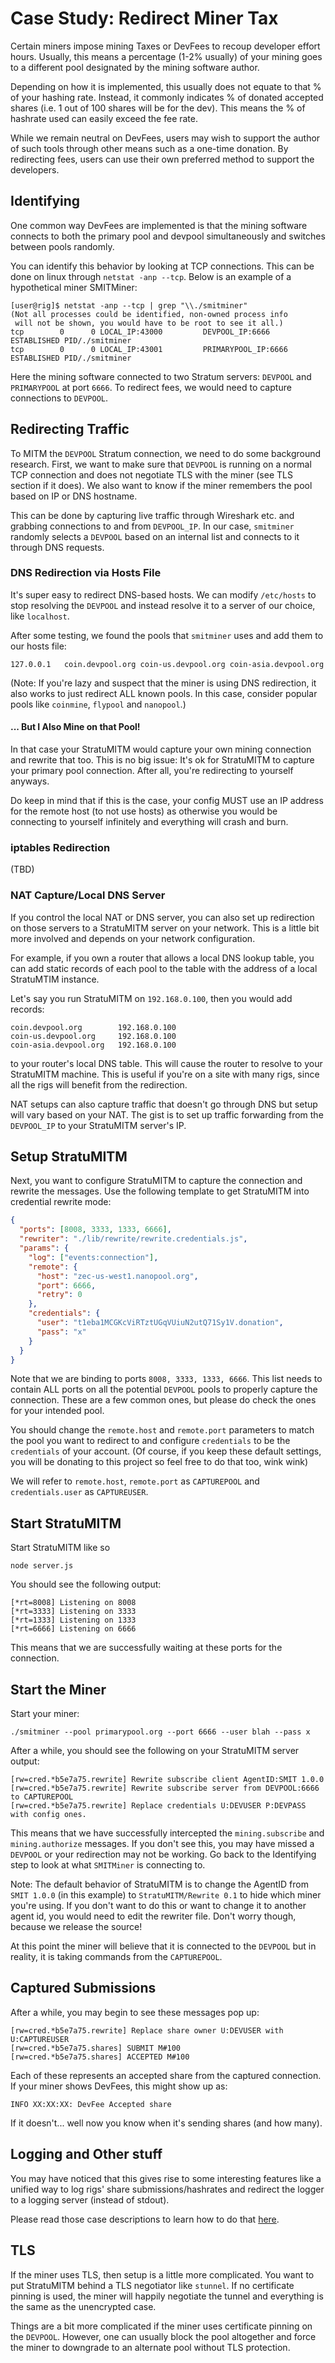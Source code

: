 # Case Study: Redirect Miner Tax

Certain miners impose mining Taxes or DevFees to recoup developer effort hours.
Usually, this means a percentage (1-2% usually) of your mining goes to a 
different pool designated by the mining software author. 

Depending on how it is implemented, this usually does not equate to that % of 
your hashing rate. Instead, it commonly indicates % of donated accepted shares
(i.e. 1 out of 100 shares will be for the dev). This means the % of hashrate 
used can easily exceed the fee rate.

While we remain neutral on DevFees, users may wish to support the author of such
tools through other means such as a one-time donation. By redirecting fees, 
users can use their own preferred method to support the developers.

## Identifying
One common way DevFees are implemented is that the mining software connects to
both the primary pool and devpool simultaneously and switches between pools 
randomly.

You can identify this behavior by looking at TCP connections. This can be done 
on linux through `netstat -anp --tcp`. Below is an example of a hypothetical 
miner SMITMiner:

````
[user@rig]$ netstat -anp --tcp | grep "\\./smitminer"
(Not all processes could be identified, non-owned process info
 will not be shown, you would have to be root to see it all.)
tcp        0      0 LOCAL_IP:43000         DEVPOOL_IP:6666          ESTABLISHED PID/./smitminer        
tcp        0      0 LOCAL_IP:43001         PRIMARYPOOL_IP:6666      ESTABLISHED PID/./smitminer     
````

Here the mining software connected to two Stratum servers: 
`DEVPOOL` and `PRIMARYPOOL` at port `6666`. To redirect fees, we would need to 
capture connections to `DEVPOOL`.

## Redirecting Traffic
To MITM the `DEVPOOL` Stratum connection, we need to do some background research.
First, we want to make sure that `DEVPOOL` is running on a normal TCP connection
and does not negotiate TLS with the miner (see TLS section if it does). We also
want to know if the miner remembers the pool based on IP or DNS hostname. 

This can be done by capturing live traffic through Wireshark etc. and grabbing
connections to and from `DEVPOOL_IP`. In our case, `smitminer` randomly selects
a `DEVPOOL` based on an internal list and connects to it through DNS requests.

### DNS Redirection via Hosts File
It's super easy to redirect DNS-based hosts. We can modify `/etc/hosts` to stop 
resolving the `DEVPOOL` and instead resolve it to a server of our choice, like
`localhost`.

After some testing, we found the pools that `smitminer` uses and add them to 
our hosts file:

````
127.0.0.1   coin.devpool.org coin-us.devpool.org coin-asia.devpool.org
````

(Note: If you're lazy and suspect that the miner is using DNS redirection, it
also works to just redirect ALL known pools. In this case, consider popular 
pools like `coinmine`, `flypool` and `nanopool`.)

#### ... But I Also Mine on that Pool!
In that case your StratuMITM would capture your own mining connection and 
rewrite that too. This is no big issue: It's ok for StratuMITM to capture your 
primary pool connection. After all, you're redirecting to yourself anyways.

Do keep in mind that if this is the case, your config MUST use an IP address for
the remote host (to not use hosts) as otherwise you would be connecting to 
yourself infinitely and everything will crash and burn.

### iptables Redirection
(TBD)

### NAT Capture/Local DNS Server
If you control the local NAT or DNS server, you can also set up redirection on 
those servers to a StratuMITM server on your network. This is a little bit
more involved and depends on your network configuration.

For example, if you own a router that allows a local DNS lookup table, you can
add static records of each pool to the table with the address of a local 
StratuMTIM instance.

Let's say you run StratuMITM on `192.168.0.100`, then you would add records:

````
coin.devpool.org        192.168.0.100
coin-us.devpool.org     192.168.0.100
coin-asia.devpool.org   192.168.0.100
````

to your router's local DNS table. This will cause the router to resolve to your
StratuMITM machine. This is useful if you're on a site with many rigs, since 
all the rigs will benefit from the redirection.

NAT setups can also capture traffic that doesn't go through DNS but setup will
vary based on your NAT. The gist is to set up traffic forwarding from the 
`DEVPOOL_IP` to your StratuMITM server's IP. 

## Setup StratuMITM
Next, you want to configure StratuMITM to capture the connection and rewrite 
the messages. Use the following template to get StratuMITM into credential 
rewrite mode:

````JSON
{
  "ports": [8008, 3333, 1333, 6666],
  "rewriter": "./lib/rewrite/rewrite.credentials.js",
  "params": {
    "log": ["events:connection"],
    "remote": {
      "host": "zec-us-west1.nanopool.org",
      "port": 6666,
      "retry": 0
    },
    "credentials": {
      "user": "t1eba1MCGKcViRTztUGqVUiuN2utQ71Sy1V.donation",
      "pass": "x"
    }
  }
}
````

Note that we are binding to ports `8008, 3333, 1333, 6666`. This list needs to 
contain ALL ports on all the potential `DEVPOOL` pools to properly capture the 
connection. These are a few common ones, but please do check the ones for your
intended pool.

You should change the `remote.host` and `remote.port` parameters to match the 
pool you want to redirect to and configure `credentials` to be the `credentials`
of your account. (Of course, if you keep these default settings, you will be 
donating to this project so feel free to do that too, wink wink)

We will refer to `remote.host`, `remote.port` as `CAPTUREPOOL` and 
`credentials.user` as `CAPTUREUSER`.

## Start StratuMITM
Start StratuMITM like so

    node server.js
    
You should see the following output:

````
[*rt=8008] Listening on 8008
[*rt=3333] Listening on 3333
[*rt=1333] Listening on 1333
[*rt=6666] Listening on 6666
````

This means that we are successfully waiting at these ports for the connection.

## Start the Miner
Start your miner:

    ./smitminer --pool primarypool.org --port 6666 --user blah --pass x

After a while, you should see the following on your StratuMITM server output:

````
[rw=cred.*b5e7a75.rewrite] Rewrite subscribe client AgentID:SMIT 1.0.0
[rw=cred.*b5e7a75.rewrite] Rewrite subscribe server from DEVPOOL:6666 to CAPTUREPOOL
[rw=cred.*b5e7a75.rewrite] Replace credentials U:DEVUSER P:DEVPASS with config ones.
````

This means that we have successfully intercepted the `mining.subscribe` and 
`mining.authorize` messages. If you don't see this, you may have missed a 
`DEVPOOL` or your redirection may not be working. Go back to the Identifying 
step to look at what `SMITMiner` is connecting to.

Note: The default behavior of StratuMITM is to change the AgentID from 
`SMIT 1.0.0` (in this example) to `StratuMITM/Rewrite 0.1` to hide which miner 
you're using. If you don't want to do this or want to change it to another 
agent id, you would need to edit the rewriter file. Don't worry though, because
we release the source!

At this point the miner will believe that it is connected to the `DEVPOOL` but 
in reality, it is taking commands from the `CAPTUREPOOL`.

## Captured Submissions
After a while, you may begin to see these messages pop up:

````
[rw=cred.*b5e7a75.rewrite] Replace share owner U:DEVUSER with U:CAPTUREUSER
[rw=cred.*b5e7a75.shares] SUBMIT M#100
[rw=cred.*b5e7a75.shares] ACCEPTED M#100
````

Each of these represents an accepted share from the captured connection. If your
miner shows DevFees, this might show up as:

````
INFO XX:XX:XX: DevFee Accepted share
````

If it doesn't... well now you know when it's sending shares (and how many).

## Logging and Other stuff
You may have noticed that this gives rise to some interesting features like a 
unified way to log rigs' share submissions/hashrates and redirect the logger
to a logging server (instead of stdout). 

Please read those case descriptions to learn how to do that 
[here](UnifiedStatsServer.md).

## TLS
If the miner uses TLS, then setup is a little more complicated. You want to put
StratuMITM behind a TLS negotiator like `stunnel`. If no certificate pinning is 
used, the miner will happily negotiate the tunnel and everything is the same
as the unencrypted case.

Things are a bit more complicated if the miner uses certificate pinning on the
`DEVPOOL`. However, one can usually block the pool altogether and force the 
miner to downgrade to an alternate pool without TLS protection.
